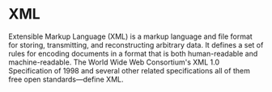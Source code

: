 # XML
Extensible Markup Language (XML) is a markup language and file format for storing, transmitting, and reconstructing arbitrary data. It defines a set of rules for encoding documents in a format that is both human-readable and machine-readable. The World Wide Web Consortium's XML 1.0 Specification
 of 1998 and several other related specifications all of them free open standards—define XML.